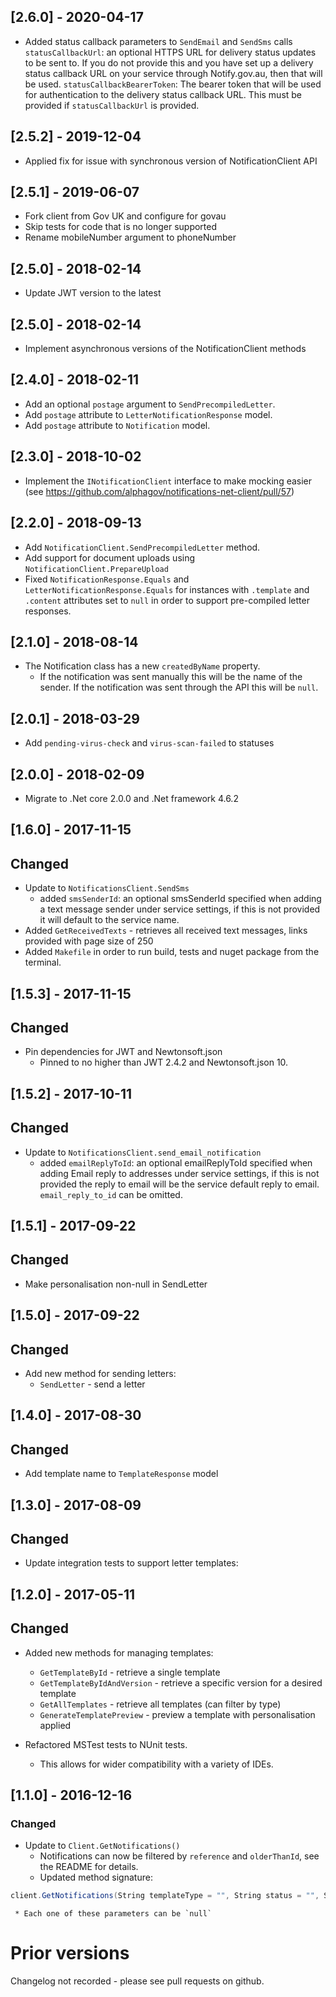 ## [2.6.0] - 2020-04-17

* Added status callback parameters to `SendEmail` and `SendSms` calls
  `statusCallbackUrl`: an optional HTTPS URL for delivery status updates to be sent to. If you do not provide this and you have set up a delivery status callback URL on your service through Notify.gov.au, then that will be used.
  `statusCallbackBearerToken`: The bearer token that will be used for authentication to the delivery status callback URL. This must be provided if `statusCallbackUrl` is provided.

## [2.5.2] - 2019-12-04

* Applied fix for issue with synchronous version of NotificationClient API

## [2.5.1] - 2019-06-07

* Fork client from Gov UK and configure for govau
* Skip tests for code that is no longer supported
* Rename mobileNumber argument to phoneNumber

## [2.5.0] - 2018-02-14

* Update JWT version to the latest

## [2.5.0] - 2018-02-14

* Implement asynchronous versions of the NotificationClient methods

## [2.4.0] - 2018-02-11

* Add an optional `postage` argument to `SendPrecompiledLetter`.
* Add `postage` attribute to `LetterNotificationResponse` model.
* Add `postage` attribute to `Notification` model.

## [2.3.0] - 2018-10-02

* Implement the `INotificationClient` interface to make mocking easier (see https://github.com/alphagov/notifications-net-client/pull/57)

## [2.2.0] - 2018-09-13

* Add `NotificationClient.SendPrecompiledLetter` method.
* Add support for document uploads using `NotificationClient.PrepareUpload`
* Fixed `NotificationResponse.Equals` and `LetterNotificationResponse.Equals` for instances with `.template` and `.content` attributes set to `null` in order to support pre-compiled letter responses.

## [2.1.0] - 2018-08-14

* The Notification class has a new `createdByName` property.
    * If the notification was sent manually this will be the name of the sender. If the notification was sent through the API this will be `null`.

## [2.0.1] - 2018-03-29

* Add `pending-virus-check` and `virus-scan-failed` to statuses

## [2.0.0] - 2018-02-09

* Migrate to .Net core 2.0.0 and .Net framework 4.6.2

## [1.6.0] - 2017-11-15
## Changed

* Update to `NotificationsClient.SendSms`
    * added `smsSenderId`: an optional smsSenderId specified when adding a text message sender under service settings, if this is not provided it will default to the service name.
* Added `GetReceivedTexts` - retrieves all received text messages, links provided with page size of 250
* Added `Makefile` in order to run build, tests and nuget package from the terminal.

## [1.5.3] - 2017-11-15
## Changed

* Pin dependencies for JWT and Newtonsoft.json
    * Pinned to no higher than JWT 2.4.2 and Newtonsoft.json 10.

## [1.5.2] - 2017-10-11
## Changed

* Update to `NotificationsClient.send_email_notification`
    * added `emailReplyToId`: an optional emailReplyToId specified when adding Email reply to addresses under service settings, if this is not provided the reply to email will be the service default reply to email. `email_reply_to_id` can be omitted.

## [1.5.1] - 2017-09-22
## Changed

* Make personalisation non-null in SendLetter

## [1.5.0] - 2017-09-22
## Changed

* Add new method for sending letters:
    * `SendLetter` - send a letter

## [1.4.0] - 2017-08-30
## Changed

* Add template name to `TemplateResponse` model

## [1.3.0] - 2017-08-09
## Changed

* Update integration tests to support letter templates:

## [1.2.0] - 2017-05-11
## Changed

* Added new methods for managing templates:
    * `GetTemplateById` - retrieve a single template
    * `GetTemplateByIdAndVersion` - retrieve a specific version for a desired template
    * `GetAllTemplates` - retrieve all templates (can filter by type)
    * `GenerateTemplatePreview` - preview a template with personalisation applied

* Refactored MSTest tests to NUnit tests.
    * This allows for wider compatibility with a variety of IDEs.

## [1.1.0] - 2016-12-16
### Changed

* Update to `Client.GetNotifications()`
    * Notifications can now be filtered by `reference` and `olderThanId`, see the README for details.
    * Updated method signature:

 ```csharp
client.GetNotifications(String templateType = "", String status = "", String reference = "", String olderThanId = "")
```
     * Each one of these parameters can be `null`

# Prior versions

Changelog not recorded - please see pull requests on github.
